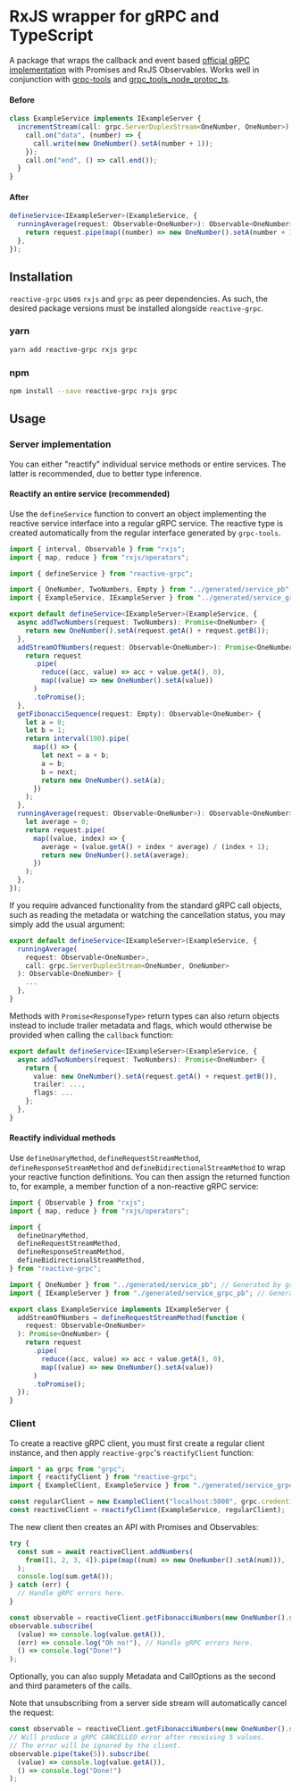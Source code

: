 # RxJS wrapper for gRPC and TypeScript

A package that wraps the callback and event based [official gRPC implementation](https://www.npmjs.com/package/grpc) with Promises and RxJS Observables.
Works well in conjunction with [grpc-tools](https://www.npmjs.com/package/grpc-tools) and [grpc_tools_node_protoc_ts](https://www.npmjs.com/package/grpc_tools_node_protoc_ts).

#### Before
```typescript
class ExampleService implements IExampleServer {
  incrementStream(call: grpc.ServerDuplexStream<OneNumber, OneNumber>): void {
    call.on("data", (number) => {
      call.write(new OneNumber().setA(number + 1));
    });
    call.on("end", () => call.end());
  }
}
```

#### After
```typescript
defineService<IExampleServer>(ExampleService, {
  runningAverage(request: Observable<OneNumber>): Observable<OneNumber> {
    return request.pipe(map((number) => new OneNumber().setA(number + 1)));
  },
});
```

## Installation

`reactive-grpc` uses `rxjs` and `grpc` as peer dependencies. As such, the desired package versions must be installed alongside `reactive-grpc`.

### yarn
```bash
yarn add reactive-grpc rxjs grpc
```

### npm
```bash
npm install --save reactive-grpc rxjs grpc
```

## Usage

### Server implementation
You can either "reactify" individual service methods or entire services. The latter is recommended, due to better type inference.

#### Reactify an entire service (recommended)
Use the `defineService` function to convert an object implementing the reactive service interface into a regular gRPC service. The reactive type is created automatically from the regular interface generated by `grpc-tools`.
```typescript
import { interval, Observable } from "rxjs";
import { map, reduce } from "rxjs/operators";

import { defineService } from "reactive-grpc";

import { OneNumber, TwoNumbers, Empty } from "../generated/service_pb";
import { ExampleService, IExampleServer } from "../generated/service_grpc_pb";

export default defineService<IExampleServer>(ExampleService, {
  async addTwoNumbers(request: TwoNumbers): Promise<OneNumber> {
    return new OneNumber().setA(request.getA() + request.getB());
  },
  addStreamOfNumbers(request: Observable<OneNumber>): Promise<OneNumber> {
    return request
      .pipe(
        reduce((acc, value) => acc + value.getA(), 0),
        map((value) => new OneNumber().setA(value))
      )
      .toPromise();
  },
  getFibonacciSequence(request: Empty): Observable<OneNumber> {
    let a = 0;
    let b = 1;
    return interval(100).pipe(
      map(() => {
        let next = a + b;
        a = b;
        b = next;
        return new OneNumber().setA(a);
      })
    );
  },
  runningAverage(request: Observable<OneNumber>): Observable<OneNumber> {
    let average = 0;
    return request.pipe(
      map((value, index) => {
        average = (value.getA() + index * average) / (index + 1);
        return new OneNumber().setA(average);
      })
    );
  },
});
```
If you require advanced functionality from the standard gRPC call objects, such as reading the metadata or watching the cancellation status, you may simply add the usual argument:
```typescript
export default defineService<IExampleServer>(ExampleService, {
  runningAverage(
    request: Observable<OneNumber>,
    call: grpc.ServerDuplexStream<OneNumber, OneNumber>
  ): Observable<OneNumber> {
    ...
  },
}
```
Methods with `Promise<ResponseType>` return types can also return objects instead to include trailer metadata and flags, which would otherwise be provided when calling the `callback` function:
```typescript
export default defineService<IExampleServer>(ExampleService, {
  async addTwoNumbers(request: TwoNumbers): Promise<OneNumber> {
    return {
      value: new OneNumber().setA(request.getA() + request.getB()),
      trailer: ...,
      flags: ...
    };
  },
}
```

#### Reactify individual methods
Use `defineUnaryMethod`, `defineRequestStreamMethod`, `defineResponseStreamMethod` and `defineBidirectionalStreamMethod` to wrap your reactive function definitions. You can then assign the returned function to, for example, a member function of a non-reactive gRPC service:
```typescript
import { Observable } from "rxjs";
import { map, reduce } from "rxjs/operators";

import {
  defineUnaryMethod,
  defineRequestStreamMethod,
  defineResponseStreamMethod,
  defineBidirectionalStreamMethod,
} from "reactive-grpc";

import { OneNumber } from "../generated/service_pb"; // Generated by grpc-tools
import { IExampleServer } from "./generated/service_grpc_pb"; // Generated by grpc-tools

export class ExampleService implements IExampleServer {
  addStreamOfNumbers = defineRequestStreamMethod(function (
    request: Observable<OneNumber>
  ): Promise<OneNumber> {
    return request
      .pipe(
        reduce((acc, value) => acc + value.getA(), 0),
        map((value) => new OneNumber().setA(value))
      )
      .toPromise();
  });
}
```

### Client
To create a reactive gRPC client, you must first create a regular client instance, and then apply `reactive-grpc`'s `reactifyClient` function:
```typescript
import * as grpc from "grpc";
import { reactifyClient } from "reactive-grpc";
import { ExampleClient, ExampleService } from "./generated/service_grpc_pb"; // Generated by grpc-tools

const regularClient = new ExampleClient("localhost:5000", grpc.credentials.createInsecure());
const reactiveClient = reactifyClient(ExampleService, regularClient);
```
The new client then creates an API with Promises and Observables:
```typescript
try {
  const sum = await reactiveClient.addNumbers(
    from([1, 2, 3, 4]).pipe(map((num) => new OneNumber().setA(num))),
  );
  console.log(sum.getA());
} catch (err) {
  // Handle gRPC errors here.
}
```
```typescript
const observable = reactiveClient.getFibonacciNumbers(new OneNumber().setA(20));
observable.subscribe(
  (value) => console.log(value.getA()),
  (err) => console.log("Oh no!"), // Handle gRPC errors here.
  () => console.log("Done!")
);
```
Optionally, you can also supply Metadata and CallOptions as the second and third parameters of the calls.

Note that unsubscribing from a server side stream will automatically cancel the request:
```typescript
const observable = reactiveClient.getFibonacciNumbers(new OneNumber().setA(20));
// Will produce a gRPC CANCELLED error after receiving 5 values.
// The error will be ignored by the client.
observable.pipe(take(5)).subscribe(
  (value) => console.log(value.getA()),
  () => console.log("Done!")
);
```